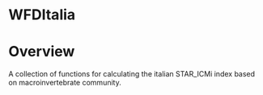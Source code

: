 # WFDItalia

# Overview
A collection of functions for calculating the italian STAR_ICMi index based on macroinvertebrate community.
